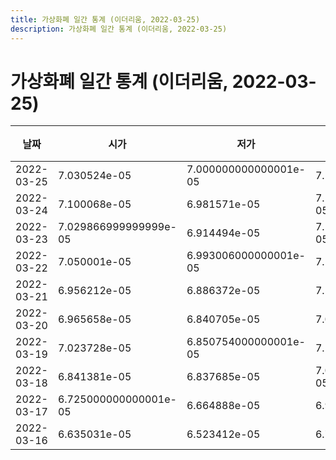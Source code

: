 ```yaml
---
title: 가상화폐 일간 통계 (이더리움, 2022-03-25)
description: 가상화폐 일간 통계 (이더리움, 2022-03-25)
---
```


가상화폐 일간 통계 (이더리움, 2022-03-25)
===

|날짜|시가|저가|고가|종가|비고|
|--|--|--|--|--|--|
|2022-03-25|7.030524e-05|7.000000000000001e-05|7.139999e-05|7.030117e-05|    |
|2022-03-24|7.100068e-05|6.981571e-05|7.128511999999999e-05|7.069999000000001e-05|    |
|2022-03-23|7.029866999999999e-05|6.914494e-05|7.170909000000001e-05|7.045319e-05|    |
|2022-03-22|7.050001e-05|6.993006000000001e-05|7.195699e-05|7.029866999999999e-05|    |
|2022-03-21|6.956212e-05|6.886372e-05|7.198216e-05|7.092813e-05|    |
|2022-03-20|6.965658e-05|6.840705e-05|7.013471e-05|6.899611e-05|    |
|2022-03-19|7.023728e-05|6.850754000000001e-05|7.131314e-05|6.9613e-05|    |
|2022-03-18|6.841381e-05|6.837685e-05|7.099999999999999e-05|7.015248000000001e-05|    |
|2022-03-17|6.725000000000001e-05|6.664888e-05|6.967239e-05|6.87e-05|    |
|2022-03-16|6.635031e-05|6.523412e-05|6.744155e-05|6.702801e-05|    |
